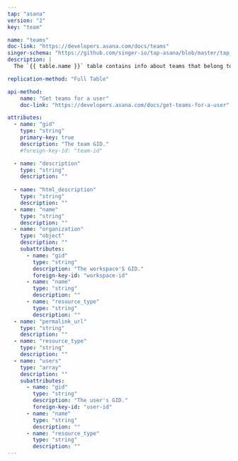 ```yaml
---
tap: "asana"
version: "2"
key: "team"

name: "teams"
doc-link: "https://developers.asana.com/docs/teams"
singer-schema: "https://github.com/singer-io/tap-asana/blob/master/tap_asana/schemas/teams.json"
description: |
  The `{{ table.name }}` table contains info about teams that belong to a specified user in your {{ integration.display_name }} account.

replication-method: "Full Table"

api-method:
    name: "Get teams for a user"
    doc-link: "https://developers.asana.com/docs/get-teams-for-a-user"

attributes:
  - name: "gid"
    type: "string"
    primary-key: true
    description: "The team GID."
    #foreign-key-id: "team-id"

  - name: "description"
    type: "string"
    description: ""
  
  - name: "html_description"
    type: "string"
    description: ""
  - name: "name"
    type: "string"
    description: ""
  - name: "organization"
    type: "object"
    description: ""
    subattributes:
      - name: "gid"
        type: "string"
        description: "The workspace'S GID."
        foreign-key-id: "workspace-id"
      - name: "name"
        type: "string"
        description: ""
      - name: "resource_type"
        type: "string"
        description: ""
  - name: "permalink_url"
    type: "string"
    description: ""
  - name: "resource_type"
    type: "string"
    description: ""
  - name: "users"
    type: "array"
    description: ""
    subattributes:
      - name: "gid"
        type: "string"
        description: "The user's GID."
        foreign-key-id: "user-id"
      - name: "name"
        type: "string"
        description: ""
      - name: "resource_type"
        type: "string"
        description: ""
---
```

